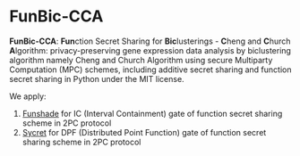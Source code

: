 # FunBic-CCA

**FunBic-CCA**: **Fun**ction Secret Sharing for **Bic**lusterings - **C**heng and **C**hurch **A**lgorithm: privacy-preserving gene expression data analysis by biclustering algorithm namely Cheng and Church Algorithm using secure Multiparty Computation (MPC) schemes, including additive secret sharing and function secret sharing in Python under the MIT license.

We apply:  
1. [Funshade](https://github.com/ibarrond/funshade) for IC (Interval Containment) gate of function secret sharing scheme in 2PC protocol
2. [Sycret](https://github.com/OpenMined/sycret) for DPF (Distributed Point Function) gate of function secret sharing scheme in 2PC protocol
